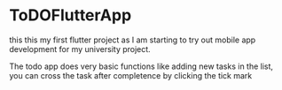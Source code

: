 # ToDOFlutterApp
this this my first flutter project as I am starting to try out mobile app development for my university project. 

The todo app does very basic functions like adding new tasks in the list, you can cross the task after completence by clicking the 
tick mark 
